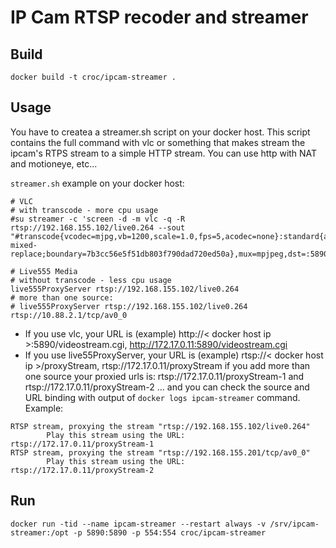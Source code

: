 # IP Cam RTSP recoder and streamer

## Build

```
docker build -t croc/ipcam-streamer .
``` 

## Usage

You have to createa a streamer.sh script on your docker host. This script contains the full command with vlc or something that makes stream the ipcam's RTPS stream to a simple HTTP stream. You can use http with NAT and motioneye, etc...

`streamer.sh` example on your docker host:
```
# VLC
# with transcode - more cpu usage
#su streamer -c 'screen -d -m vlc -q -R rtsp://192.168.155.102/live0.264 --sout "#transcode{vcodec=mjpg,vb=1200,scale=1.0,fps=5,acodec=none}:standard{access=http{mime=multipart/x-mixed-replace;boundary=7b3cc56e5f51db803f790dad720ed50a},mux=mpjpeg,dst=:5890/videostream.cgi}"'

# Live555 Media
# without transcode - less cpu usage
live555ProxyServer rtsp://192.168.155.102/live0.264
# more than one source:
# live555ProxyServer rtsp://192.168.155.102/live0.264 rtsp://10.88.2.1/tcp/av0_0 
```

  - If you use vlc, your URL is (example) http://< docker host ip >:5890/videostream.cgi, http://172.17.0.11:5890/videostream.cgi
  - If you use live55ProxyServer, your URL is (example) rtsp://< docker host ip >/proxyStream, rtsp://172.17.0.11/proxyStream
    if you add more than one source your proxied urls is: rtsp://172.17.0.11/proxyStream-1 and rtsp://172.17.0.11/proxyStream-2 ... and you can check the source and URL binding with output of `docker logs ipcam-streamer` command. Example:

```
RTSP stream, proxying the stream "rtsp://192.168.155.102/live0.264"
        Play this stream using the URL: rtsp://172.17.0.11/proxyStream-1
RTSP stream, proxying the stream "rtsp://192.168.155.201/tcp/av0_0"
        Play this stream using the URL: rtsp://172.17.0.11/proxyStream-2
```


## Run

```
docker run -tid --name ipcam-streamer --restart always -v /srv/ipcam-streamer:/opt -p 5890:5890 -p 554:554 croc/ipcam-streamer
```
